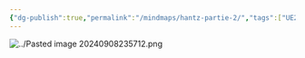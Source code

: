 ```yaml
---
{"dg-publish":true,"permalink":"/mindmaps/hantz-partie-2/","tags":["UE210","cours"],"noteIcon":""}
---
```


![../Pasted image 20240908235712.png](/img/user/Pasted%20image%2020240908235712.png)
